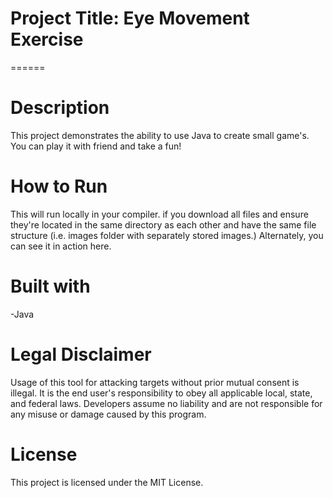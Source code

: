 # Project Title: Eye Movement Exercise
======

# Description  
This project demonstrates the ability to use Java to create small game's. You can play it with friend and take a fun!

# How to Run  
This will run locally in your compiler. if you download all files and ensure they're located in the same directory as each other and have the same file structure (i.e. images folder with separately stored images.) Alternately, you can see it in action here.

# Built with  
-Java


# Legal Disclaimer  
Usage of this tool for attacking targets without prior mutual consent is illegal. It is the end user's responsibility to obey all applicable local, state, and federal laws. Developers assume no liability and are not responsible for any misuse or damage caused by this program.

# License  
This project is licensed under the MIT License.
